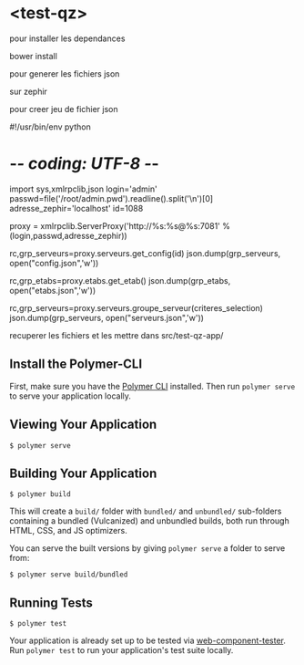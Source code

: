 # \<test-qz\>

pour installer les dependances

 bower  install

pour generer les fichiers json
 
sur zephir

pour creer jeu de fichier json

 #!/usr/bin/env python
 # -*- coding: UTF-8 -*- 

 import sys,xmlrpclib,json
 login='admin'
 passwd=file('/root/admin.pwd').readline().split('\n')[0]
 adresse_zephir='localhost'
 id=1088 

 proxy = xmlrpclib.ServerProxy('http://%s:%s@%s:7081' % (login,passwd,adresse_zephir))
 
 rc,grp_serveurs=proxy.serveurs.get_config(id)
 json.dump(grp_serveurs, open("config.json",'w')) 
 
 rc,grp_etabs=proxy.etabs.get_etab()
 json.dump(grp_etabs, open("etabs.json",'w'))
 
 rc,grp_serveurs=proxy.serveurs.groupe_serveur(criteres_selection)
 json.dump(grp_serveurs, open("serveurs.json",'w'))


recuperer les fichiers et les mettre dans src/test-qz-app/


## Install the Polymer-CLI

First, make sure you have the [Polymer CLI](https://www.npmjs.com/package/polymer-cli) installed. Then run `polymer serve` to serve your application locally.

## Viewing Your Application

```
$ polymer serve
```

## Building Your Application

```
$ polymer build
```

This will create a `build/` folder with `bundled/` and `unbundled/` sub-folders
containing a bundled (Vulcanized) and unbundled builds, both run through HTML,
CSS, and JS optimizers.

You can serve the built versions by giving `polymer serve` a folder to serve
from:

```
$ polymer serve build/bundled
```

## Running Tests

```
$ polymer test
```

Your application is already set up to be tested via [web-component-tester](https://github.com/Polymer/web-component-tester). Run `polymer test` to run your application's test suite locally.
